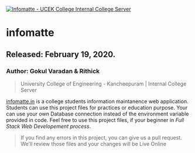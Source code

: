 [![Infomatte - UCEK College Internal College Server](/public/img/favicon.png "Infomatte")](http://infomatte.herokuapp.com/img/favicon.png)

# infomatte
## Released: February 19, 2020.
### Author: Gokul Varadan & Rithick

> University College of Engineering - Kancheepuram | Internal College Server

[infomatte.in](http://infomatte.in) is a college students information maintanence web application. 
Students can use this project files for practices or education purpose. Your can use your own Database connection 
instead of the environment variable provided in code. Feel free to use this project files, if your beginner in *Full Stack Web Developement process*. 

> If you find any errors in this project, you can give us a pull request. We'll review those files and your changes will be Live Online


